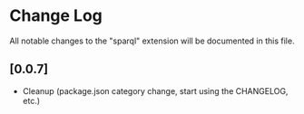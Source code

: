 # Change Log
All notable changes to the "sparql" extension will be documented in this file.

## [0.0.7]
- Cleanup (package.json category change, start using the CHANGELOG, etc.)
